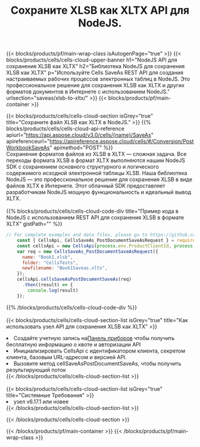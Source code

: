 ﻿---
title:  Сохраните XLSB как XLTX API для NodeJS.
description:  Облачные API и SDK для Microsoft Excel и OpenOffice Calc. Преобразование электронной таблицы в файл другого формата.
url: /ru/nodejs/saveas/xlsb-to-xltx/
---
{{< blocks/products/pf/main-wrap-class isAutogenPage="true" >}}
{{< blocks/products/cells/cells-cloud-upper-banner h1="NodeJS API для сохранения XLSB как XLTX" h2="Библиотека NodeJS для сохранения XLSB как XLTX" p="Используйте Cells SaveAs REST API для создания настраиваемых рабочих процессов электронных таблиц в NodeJS. Это профессиональное решение для сохранения XLSB как XLTX и других форматов документов в Интернете с использованием NodeJS." urlsection="saveas/xlsb-to-xltx/" >}}
{{< blocks/products/pf/main-container >}}

{{< blocks/products/cells/cells-cloud-section isGrey="true" title="Сохраните файл XLSB как XLTX в NodeJS." >}}
{{% blocks/products/cells/cells-cloud-api-reference apiurl="https://api.aspose.cloud/v3.0/cells/{name}/SaveAs" apireferenceurl="https://apireference.aspose.cloud/cells/#/Conversion/PostWorkbookSaveAs" apimethod="POST" %}}
<br/>
Сохранение форматов файлов из XLSB в XLTX — сложная задача. Все переходы формата XLSB в формат XLTX выполняются нашим NodeJS SDK с сохранением основного структурного и логического содержимого исходной электронной таблицы XLSB. Наша библиотека NodeJS — это профессиональное решение для сохранения XLSB в виде файлов XLTX в Интернете. Этот облачный SDK предоставляет разработчикам NodeJS мощную функциональность и идеальный вывод XLTX.
<br/>
<br/>
{{% blocks/products/cells/cells-cloud-code-div title="Пример кода в NodeJS с использованием REST API для сохранения XLSB в формате XLTX" gistPath="" %}}
  
```js
// For complete examples and data files, please go to https://github.com/aspose-cells-cloud/aspose-cells-cloud-node/
    const { CellsApi, CellsSaveAs_PostDocumentSaveAsRequest } = require("asposecellscloud");
    const cellsApi = new CellsApi(process.env.ProductClientId, process.env.ProductClientSecret);
    var req = new CellsSaveAs_PostDocumentSaveAsRequest({
      name: "Book1.xlsb",
      folder: "CellsTests",
      newfilename: "Book1Saveas.xltx",
    });
    cellsApi.cellsSaveAsPostDocumentSaveAs(req)
      .then((result) => {
        console.log(result)
    });
```
  
{{% /blocks/products/cells/cells-cloud-code-div %}}
<br/>
<br/>
{{< blocks/products/cells/cells-cloud-section-list isGrey="true" title="Как использовать узел API для сохранения XLSB как XLTX" >}}
<li> Создайте учетную запись на<a href="https://dashboard.aspose.cloud/">Панель приборов</a> чтобы получить бесплатную информацию о квоте и авторизации API</li>
<li>Инициализировать CellsApi с идентификатором клиента, секретом клиента, базовым URL-адресом и версией API.</li>
<li>Вызовите метод cellSaveAsPostDocumentSaveAs, чтобы получить результирующий поток</li>
{{< /blocks/products/cells/cells-cloud-section-list >}}
<br/>
<br/>
{{< blocks/products/cells/cells-cloud-section-list isGrey="true" title="Системные Требования" >}}
<li>узел v6.17.1 или новее</li>
{{< /blocks/products/cells/cells-cloud-section-list >}}

{{< /blocks/products/cells/cells-cloud-section >}}

{{< /blocks/products/pf/main-container >}}
{{< /blocks/products/pf/main-wrap-class >}}
